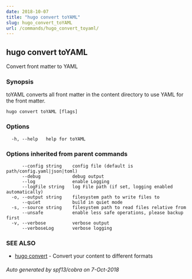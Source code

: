 ```yaml
---
date: 2018-10-07
title: "hugo convert toYAML"
slug: hugo_convert_toYAML
url: /commands/hugo_convert_toyaml/
---
```

## hugo convert toYAML

Convert front matter to YAML

### Synopsis

toYAML converts all front matter in the content directory
to use YAML for the front matter.

```
hugo convert toYAML [flags]
```

### Options

```
  -h, --help   help for toYAML
```

### Options inherited from parent commands

```
      --config string    config file (default is path/config.yaml|json|toml)
      --debug            debug output
      --log              enable Logging
      --logFile string   log File path (if set, logging enabled automatically)
  -o, --output string    filesystem path to write files to
      --quiet            build in quiet mode
  -s, --source string    filesystem path to read files relative from
      --unsafe           enable less safe operations, please backup first
  -v, --verbose          verbose output
      --verboseLog       verbose logging
```

### SEE ALSO

* [hugo convert](/commands/hugo_convert/)	 - Convert your content to different formats

###### Auto generated by spf13/cobra on 7-Oct-2018
